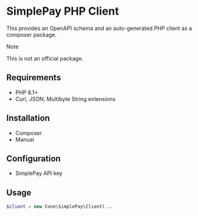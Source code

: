 # SimplePay PHP Client

This provides an OpenAPI schema and an auto-generated PHP client as a composer package.

> [!NOTE]  
> This is not an official package.

## Requirements

- PHP 8.1+
- Curl, JSON, Multibyte String extensions

## Installation

- Composer
- Manual

## Configuration

- SimplePay API key

## Usage

```php
$client = new Cone\SimplePay\Client(...
```
